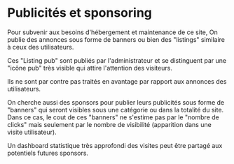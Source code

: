 # Publicités et sponsoring

Pour subvenir aux besoins d'hébergement et maintenance de ce site, On publie des annonces sous forme de banners ou bien des "listings" similaire à ceux des utilisateurs.

Ces "Listing pub" sont publiés par l'administrateur et se distinguent par une "icône pub" très visible qui attire l'attention des visiteurs.

Ils ne sont par contre pas traités en avantage par rapport aux annonces des utilisateurs.

On cherche aussi des sponsors pour publier leurs publicités sous forme de "banners" qui seront visibles sous une catégorie ou dans la totalité du site. Dans ce cas, le cout de ces "banners" ne s'estime pas par le "nombre de clicks" mais seulement par le nombre de visibilité (apparition dans une visite utilisateur).

Un dashboard statistique très approfondi des visites peut être partagé aux potentiels futures sponsors.  